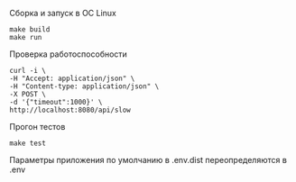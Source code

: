 Сборка и запуск в ОС Linux

	make build
	make run

Проверка работоспособности

	curl -i \
    -H "Accept: application/json" \
    -H "Content-type: application/json" \
    -X POST \
    -d '{"timeout":1000}' \
    http://localhost:8080/api/slow

Прогон тестов

	make test

Параметры приложения по умолчанию в .env.dist переопределяются в .env
